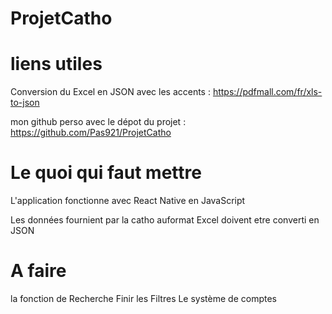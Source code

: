 # ProjetCatho

# liens utiles
  Conversion du Excel en JSON avec les accents : https://pdfmall.com/fr/xls-to-json

  mon github perso avec le dépot du projet : https://github.com/Pas921/ProjetCatho
  


# Le quoi qui faut mettre

  L'application fonctionne avec React Native en JavaScript

  Les données fournient par la catho auformat Excel doivent etre converti en JSON


# A faire 

  la fonction de Recherche
  Finir les Filtres
  Le système de comptes